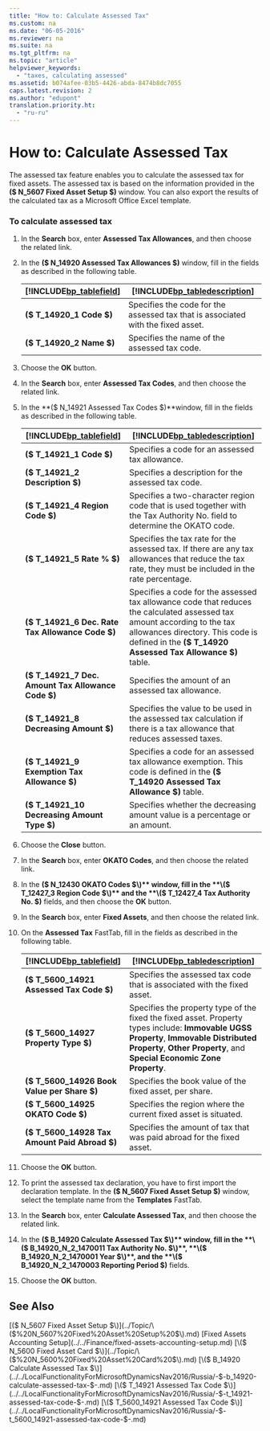 ```yaml
---
title: "How to: Calculate Assessed Tax"
ms.custom: na
ms.date: "06-05-2016"
ms.reviewer: na
ms.suite: na
ms.tgt_pltfrm: na
ms.topic: "article"
helpviewer_keywords: 
  - "taxes, calculating assessed"
ms.assetid: b074afee-03b5-4426-abda-8474b8dc7055
caps.latest.revision: 2
ms.author: "edupont"
translation.priority.ht: 
  - "ru-ru"
---
```

# How to: Calculate Assessed Tax
The assessed tax feature enables you to calculate the assessed tax for fixed assets. The assessed tax is based on the information provided in the **\($ N\_5607 Fixed Asset Setup $\)** window. You can also export the results of the calculated tax as a Microsoft Office Excel template.  
  
### To calculate assessed tax  
  
1.  In the **Search** box, enter **Assessed Tax Allowances**, and then choose the related link.  
  
2.  In the **\($ N\_14920 Assessed Tax Allowances $\)** window, fill in the fields as described in the following table.  
  
    |[!INCLUDE[bp_tablefield](../../ApplicationDesign/includes/bp_tablefield_md.md)]|[!INCLUDE[bp_tabledescription](../../ApplicationDesign/includes/bp_tabledescription_md.md)]|  
    |---------------------------------|---------------------------------------|  
    |**\($ T\_14920\_1 Code $\)**|Specifies the code for the assessed tax that is associated with the fixed asset.|  
    |**\($ T\_14920\_2 Name $\)**|Specifies the name of the assessed tax code.|  
  
3.  Choose the **OK** button.  
  
4.  In the **Search** box, enter **Assessed Tax Codes**, and then choose the related link.  
  
5.  In the **\($ N\_14921 Assessed Tax Codes $\)**window, fill in the fields as described in the following table.  
  
    |[!INCLUDE[bp_tablefield](../../ApplicationDesign/includes/bp_tablefield_md.md)]|[!INCLUDE[bp_tabledescription](../../ApplicationDesign/includes/bp_tabledescription_md.md)]|  
    |---------------------------------|---------------------------------------|  
    |**\($ T\_14921\_1 Code $\)**|Specifies a code for an assessed tax allowance.|  
    |**\($ T\_14921\_2 Description $\)**|Specifies a description for the assessed tax code.|  
    |**\($ T\_14921\_4 Region Code $\)**|Specifies a two\-character region code that is used together with the Tax Authority No. field to determine the OKATO code.|  
    |**\($ T\_14921\_5 Rate % $\)**|Specifies the tax rate for the assessed tax. If there are any tax allowances that reduce the tax rate, they must be included in the rate percentage.|  
    |**\($ T\_14921\_6 Dec. Rate Tax Allowance Code $\)**|Specifies a code for the assessed tax allowance code that reduces the calculated assessed tax amount according to the tax allowances directory. This code is defined in the **\($ T\_14920 Assessed Tax Allowance $\)** table.|  
    |**\($ T\_14921\_7 Dec. Amount Tax Allowance Code $\)**|Specifies the amount of an assessed tax allowance.|  
    |**\($ T\_14921\_8 Decreasing Amount $\)**|Specifies the value to be used in the assessed tax calculation if there is a tax allowance that reduces assessed taxes.|  
    |**\($ T\_14921\_9 Exemption Tax Allowance $\)**|Specifies a code for an assessed tax allowance exemption. This code is defined in the **\($ T\_14920 Assessed Tax Allowance $\)** table.|  
    |**\($ T\_14921\_10 Decreasing Amount Type $\)**|Specifies whether the decreasing amount value is a percentage or an amount.|  
  
6.  Choose the **Close** button.  
  
7.  In the **Search** box, enter **OKATO Codes**, and then choose the related link.  
  
8.  In the **\($ N\_12430 OKATO Codes $\)** window, fill in the **\($ T\_12427\_3 Region Code $\)** and the **\($ T\_12427\_4 Tax Authority No. $\)** fields, and then choose the **OK** button.  
  
9. In the **Search** box, enter **Fixed Assets**, and then choose the related link.  
  
10. On the **Assessed Tax** FastTab, fill in the fields as described in the following table.  
  
    |[!INCLUDE[bp_tablefield](../../ApplicationDesign/includes/bp_tablefield_md.md)]|[!INCLUDE[bp_tabledescription](../../ApplicationDesign/includes/bp_tabledescription_md.md)]|  
    |---------------------------------|---------------------------------------|  
    |**\($ T\_5600\_14921 Assessed Tax Code $\)**|Specifies the assessed tax code that is associated with the fixed asset.|  
    |**\($ T\_5600\_14927 Property Type $\)**|Specifies the property type of the fixed the fixed asset. Property types include: **Immovable UGSS Property**, **Immovable Distributed Property**, **Other Property**, and **Special Economic Zone Property**.|  
    |**\($ T\_5600\_14926 Book Value per Share $\)**|Specifies the book value of the fixed asset, per share.|  
    |**\($ T\_5600\_14925 OKATO Code $\)**|Specifies the region where the current fixed asset is situated.|  
    |**\($ T\_5600\_14928 Tax Amount Paid Abroad $\)**|Specifies the amount of tax that was paid abroad for the fixed asset.|  
  
11. Choose the **OK** button.  
  
12. To print the assessed tax declaration, you have to first import the declaration template. In the **\($ N\_5607 Fixed Asset Setup $\)** window, select the template name from the **Templates** FastTab.  
  
13. In the **Search** box, enter **Calculate Assessed Tax**, and then choose the related link.  
  
14. In the **\($ B\_14920 Calculate Assessed Tax $\)** window, fill in the **\($ B\_14920\_N\_2\_1470011 Tax Authority No. $\)**, **\($ B\_14920\_N\_2\_1470001 Year $\)**, and the **\($ B\_14920\_N\_2\_1470003 Reporting Period $\)** fields.  
  
15. Choose the **OK** button.  
  
## See Also  
 [\($ N\_5607 Fixed Asset Setup $\)](../Topic/\($%20N_5607%20Fixed%20Asset%20Setup%20$\).md)   
 [Fixed Assets Accounting Setup](../../Finance/fixed-assets-accounting-setup.md)   
 [\($ N\_5600 Fixed Asset Card $\)](../Topic/\($%20N_5600%20Fixed%20Asset%20Card%20$\).md)   
 [\($ B\_14920 Calculate Assessed Tax $\)](../../LocalFunctionalityForMicrosoftDynamicsNav2016/Russia/-$-b_14920-calculate-assessed-tax-$-.md)   
 [\($ T\_14921 Assessed Tax Code $\)](../../LocalFunctionalityForMicrosoftDynamicsNav2016/Russia/-$-t_14921-assessed-tax-code-$-.md)   
 [\($ T\_5600\_14921 Assessed Tax Code $\)](../../LocalFunctionalityForMicrosoftDynamicsNav2016/Russia/-$-t_5600_14921-assessed-tax-code-$-.md)